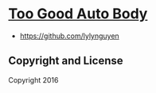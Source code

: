 # [Too Good Auto Body](https://toogoodauto.herokuapp.com/)

* https://github.com/lylynguyen

## Copyright and License

Copyright 2016 

